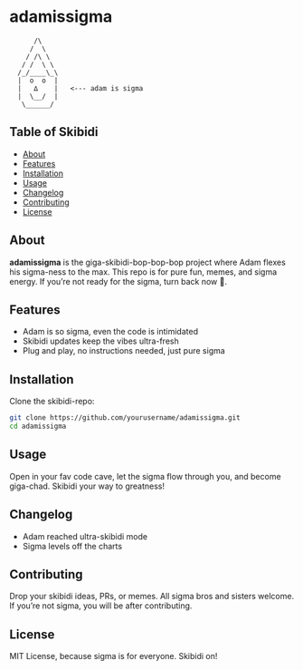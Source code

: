 # adamissigma

```
      /\
     /  \
    / /\ \
   / /  \ \
  /_/____\_\
  |  o  o  |
  |   ∆    |   <--- adam is sigma
  |  \__/  |
   \______/
```

## Table of Skibidi

- [About](#about)
- [Features](#features)
- [Installation](#installation)
- [Usage](#usage)
- [Changelog](#changelog)
- [Contributing](#contributing)
- [License](#license)

## About

**adamissigma** is the giga-skibidi-bop-bop-bop project where Adam flexes his sigma-ness to the max. This repo is for pure fun, memes, and sigma energy. If you’re not ready for the sigma, turn back now 🚀.

## Features

- Adam is so sigma, even the code is intimidated
- Skibidi updates keep the vibes ultra-fresh
- Plug and play, no instructions needed, just pure sigma

## Installation

Clone the skibidi-repo:

```bash
git clone https://github.com/yourusername/adamissigma.git
cd adamissigma
```

## Usage

Open in your fav code cave, let the sigma flow through you, and become giga-chad. Skibidi your way to greatness!

## Changelog

- Adam reached ultra-skibidi mode
- Sigma levels off the charts

## Contributing

Drop your skibidi ideas, PRs, or memes. All sigma bros and sisters welcome. If you’re not sigma, you will be after contributing.

## License

MIT License, because sigma is for everyone. Skibidi on!